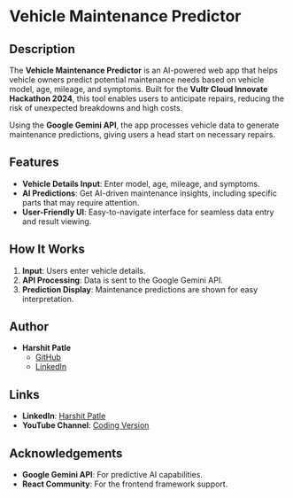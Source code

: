 
# Vehicle Maintenance Predictor

## Description

The **Vehicle Maintenance Predictor** is an AI-powered web app that helps vehicle owners predict potential maintenance needs based on vehicle model, age, mileage, and symptoms. Built for the **Vultr Cloud Innovate Hackathon 2024**, this tool enables users to anticipate repairs, reducing the risk of unexpected breakdowns and high costs.

Using the **Google Gemini API**, the app processes vehicle data to generate maintenance predictions, giving users a head start on necessary repairs.

## Features

- **Vehicle Details Input**: Enter model, age, mileage, and symptoms.
- **AI Predictions**: Get AI-driven maintenance insights, including specific parts that may require attention.
- **User-Friendly UI**: Easy-to-navigate interface for seamless data entry and result viewing.

## How It Works

1. **Input**: Users enter vehicle details.
2. **API Processing**: Data is sent to the Google Gemini API.
3. **Prediction Display**: Maintenance predictions are shown for easy interpretation.

## Author

- **Harshit Patle**  
  - [GitHub](https://github.com/harshit-patle)  
  - [LinkedIn](https://www.linkedin.com/in/harshit-patle)

## Links

- **LinkedIn**: [Harshit Patle](https://www.linkedin.com/in/harshit-patle)
- **YouTube Channel**: [Coding Version](https://www.youtube.com/@coding_version)

## Acknowledgements

- **Google Gemini API**: For predictive AI capabilities.
- **React Community**: For the frontend framework support.
